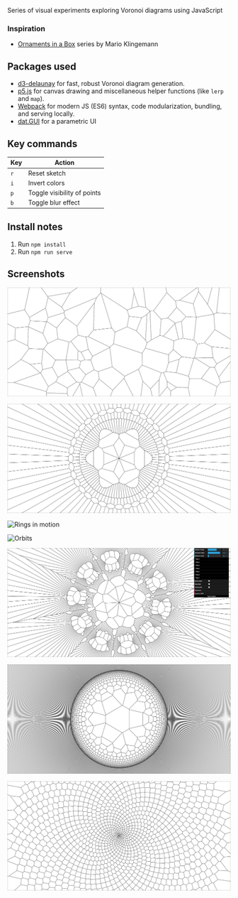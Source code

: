 Series of visual experiments exploring Voronoi diagrams using JavaScript

### Inspiration
* [Ornaments in a Box](https://www.flickr.com/photos/quasimondo/albums/72157632200834828) series by Mario Klingemann

## Packages used

* [d3-delaunay](https://github.com/d3/d3-delaunay) for fast, robust Voronoi diagram generation.
* [p5.js](https://www.npmjs.com/package/p5) for canvas drawing and miscellaneous helper functions (like `lerp` and `map`).
* [Webpack](https://webpack.js.org/) for modern JS (ES6) syntax, code modularization, bundling, and serving locally.
* [dat.GUI](https://github.com/dataarts/dat.gui) for a parametric UI

## Key commands

| Key | Action                      |
|---  |---                          |
| `r` | Reset sketch                |
| `i` | Invert colors               |
| `p` | Toggle visibility of points |
| `b` | Toggle blur effect          |

## Install notes

1. Run `npm install`
2. Run `npm run serve`

## Screenshots

![Basic Voronoi](media/basic.png)

![Rings](media/rings.png)

![Rings in motion](media/rings-in-motion.gif)

![Orbits](media/orbits.gif)

![Playground](media/playground.png)

![Reducing radii](media/reducing-radii.png)

![Phyllotaxis](media/phyllotaxis.png)